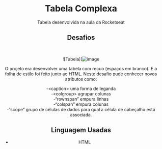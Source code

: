<div align="center">

# Tabela Complexa



Tabela desenvolvida na aula da Rocketseat

## Desafios
<br>

![Tabela](![image](https://user-images.githubusercontent.com/105385268/177414531-f5824dc5-fb92-4200-9fb5-3c2f6e470a38.png)
<br>

O projeto era desenvolver uma tabela com recuo (espaços em branco). E a folha de estilo foi feito junto ao HTML. Neste desafio pude conhecer novos atributos como:

-&lt;caption&gt;  uma forma de leganda<br> 
-&lt;colgroup&gt; agrupar colunas<br>
-&ldquo;rownspan&rdquo; empura linhas<br>
-&ldquo;colspan&rdquo; empura colunas<br>
-&ldquo;scope&rdquo;  grupo de células de dados para qual a célula de cabeçalho está associada.<br>

## Linguagem Usadas

- HTML
